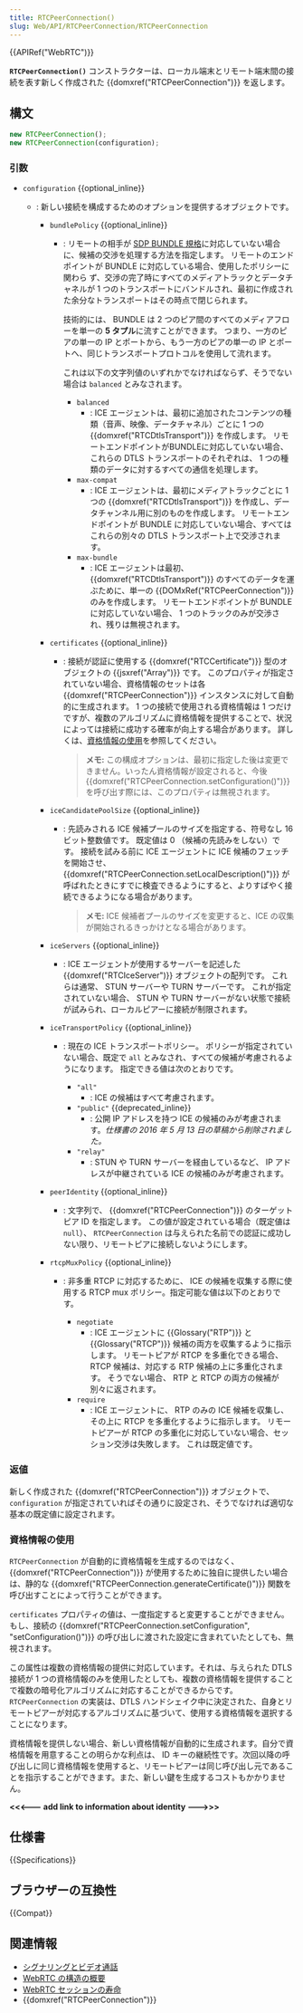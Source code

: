 ```yaml
---
title: RTCPeerConnection()
slug: Web/API/RTCPeerConnection/RTCPeerConnection
---
```


{{APIRef("WebRTC")}}

**`RTCPeerConnection()`** コンストラクターは、ローカル端末とリモート端末間の接続を表す新しく作成された {{domxref("RTCPeerConnection")}} を返します。

## 構文

```js
new RTCPeerConnection();
new RTCPeerConnection(configuration);
```

### 引数

- `configuration` {{optional_inline}}

  - : 新しい接続を構成するためのオプションを提供するオブジェクトです。

    - `bundlePolicy` {{optional_inline}}

      - : リモートの相手が [SDP BUNDLE 規格](https://webrtcstandards.info/sdp-bundle/)に対応していない場合に、候補の交渉を処理する方法を指定します。
        リモートのエンドポイントが BUNDLE に対応している場合、使用したポリシーに関わら ず、交渉の完了時にすべてのメディアトラックとデータチャネルが 1 つのトランスポートにバンドルされ、最初に作成された余分なトランスポートはその時点で閉じられます。

        技術的には、 BUNDLE は 2 つのピア間のすべてのメディアフローを単一の **5 タプル**に流すことができます。
        つまり、一方のピアの単一の IP とポートから、もう一方のピアの単一の IP とポートへ、同じトランスポートプロトコルを使用して流れます。

        これは以下の文字列値のいずれかでなければならず、そうでない場合は `balanced` とみなされます。

        - `balanced`
          - : ICE エージェントは、最初に追加されたコンテンツの種類（音声、映像、データチャネル）ごとに 1 つの {{domxref("RTCDtlsTransport")}} を作成します。
            リモートエンドポイントがBUNDLEに対応していない場合、これらの DTLS トランスポートのそれぞれは、 1 つの種類のデータに対するすべての通信を処理します。
        - `max-compat`
          - : ICE エージェントは、最初にメディアトラックごとに 1 つの {{domxref("RTCDtlsTransport")}} を作成し、データチャンネル用に別のものを作成します。
            リモートエンドポイントが BUNDLE に対応していない場合、すべてはこれらの別々の DTLS トランスポート上で交渉されます。
        - `max-bundle`
          - : ICE エージェントは最初、 {{domxref("RTCDtlsTransport")}} のすべてのデータを運ぶために、単一の {{DOMxRef("RTCPeerConnection")}} のみを作成します。
            リモートエンドポイントが BUNDLE に対応していない場合、 1 つのトラックのみが交渉され、残りは無視されます。

    - `certificates` {{optional_inline}}

      - : 接続が認証に使用する {{domxref("RTCCertificate")}} 型のオブジェクトの {{jsxref("Array")}} です。
        このプロパティが指定されていない場合、資格情報のセットは各 {{domxref("RTCPeerConnection")}} インスタンスに対して自動的に生成されます。
        1 つの接続で使用される資格情報は 1 つだけですが、複数のアルゴリズムに資格情報を提供することで、状況によっては接続に成功する確率が向上する場合があります。
        詳しくは、[資格情報の使用](#資格情報の使用)を参照してください。

        > **メモ:** この構成オプションは、最初に指定した後は変更できません。いったん資格情報が設定されると、今後 {{domxref("RTCPeerConnection.setConfiguration()")}} を呼び出す際には、このプロパティは無視されます。

    - `iceCandidatePoolSize` {{optional_inline}}

      - : 先読みされる ICE 候補プールのサイズを指定する、符号なし 16 ビット整数値です。
        既定値は 0 （候補の先読みをしない）です。
        接続を試みる前に ICE エージェントに ICE 候補のフェッチを開始させ、 {{domxref("RTCPeerConnection.setLocalDescription()")}} が呼ばれたときにすでに検査できるようにすると、よりすばやく接続できるようになる場合があります。

        > **メモ:** ICE 候補者プールのサイズを変更すると、ICE の収集が開始されるきっかけとなる場合があります。

    - `iceServers` {{optional_inline}}
      - : ICE エージェントが使用するサーバーを記述した {{domxref("RTCIceServer")}} オブジェクトの配列です。
        これらは通常、 STUN サーバーや TURN サーバーです。
        これが指定されていない場合、 STUN や TURN サーバーがない状態で接続が試みられ、ローカルピアーに接続が制限されます。
    - `iceTransportPolicy` {{optional_inline}}

      - : 現在の ICE トランスポートポリシー。
        ポリシーが指定されていない場合、既定で `all` とみなされ、すべての候補が考慮されるようになります。
        指定できる値は次のとおりです。

        - `"all"`
          - : ICE の候補はすべて考慮されます。
        - `"public"` {{deprecated_inline}}
          - : 公開 IP アドレスを持つ ICE の候補のみが考慮されます。_仕様書の 2016 年 5 月 13 日の草稿から削除されました。_
        - `"relay"`
          - : STUN や TURN サーバーを経由しているなど、 IP アドレスが中継されている ICE の候補のみが考慮されます。

    - `peerIdentity` {{optional_inline}}
      - : 文字列で、 {{domxref("RTCPeerConnection")}} のターゲットピア ID を指定します。
        この値が設定されている場合（既定値は `null`）、 `RTCPeerConnection` は与えられた名前での認証に成功しない限り、リモートピアに接続しないようにします。
    - `rtcpMuxPolicy` {{optional_inline}}

      - : 非多重 RTCP に対応するために、 ICE の候補を収集する際に使用する RTCP mux ポリシー。指定可能な値は以下のとおりです。

        - `negotiate`
          - : ICE エージェントに {{Glossary("RTP")}} と {{Glossary("RTCP")}} 候補の両方を収集するように指示します。
            リモートピアが RTCP を多重化できる場合、 RTCP 候補は、対応する RTP 候補の上に多重化されます。
            そうでない場合、 RTP と RTCP の両方の候補が別々に返されます。
        - `require`
          - : ICE エージェントに、 RTP のみの ICE 候補を収集し、その上に RTCP を多重化するように指示します。
            リモートピアーが RTCP の多重化に対応していない場合、セッション交渉は失敗します。
            これは既定値です。

### 返値

新しく作成された {{domxref("RTCPeerConnection")}} オブジェクトで、 `configuration` が指定されていればその通りに設定され、そうでなければ適切な基本の既定値に設定されます。

### 資格情報の使用

`RTCPeerConnection` が自動的に資格情報を生成するのではなく、 {{domxref("RTCPeerConnection")}} が使用するために独自に提供したい場合は、静的な {{domxref("RTCPeerConnection.generateCertificate()")}} 関数を呼び出すことによって行うことができます。

`certificates` プロパティの値は、一度指定すると変更することができません。もし、接続の {{domxref("RTCPeerConnection.setConfiguration", "setConfiguration()")}} の呼び出しに渡された設定に含まれていたとしても、無視されます。

この属性は複数の資格情報の提供に対応しています。それは、与えられた DTLS 接続が 1 つの資格情報のみを使用したとしても、複数の資格情報を提供することで複数の暗号化アルゴリズムに対応することができるからです。 `RTCPeerConnection` の実装は、DTLS ハンドシェイク中に決定された、自身とリモートピアーが対応するアルゴリズムに基づいて、使用する資格情報を選択することになります。

資格情報を提供しない場合、新しい資格情報が自動的に生成されます。自分で資格情報を用意することの明らかな利点は、 ID キーの継続性です。次回以降の呼び出しに同じ資格情報を使用すると、リモートピアーは同じ呼び出し元であることを指示することができます。また、新しい鍵を生成するコストもかかりません。

**<<<--- add link to information about identity --->>>**

## 仕様書

{{Specifications}}

## ブラウザーの互換性

{{Compat}}

## 関連情報

- [シグナリングとビデオ通話](/ja/docs/Web/API/WebRTC_API/Signaling_and_video_calling)
- [WebRTC の構造の概要](/ja/docs/Web/API/WebRTC_API/Protocols)
- [WebRTC セッションの寿命](/ja/docs/Web/API/WebRTC_API/Session_lifetime)
- {{domxref("RTCPeerConnection")}}
